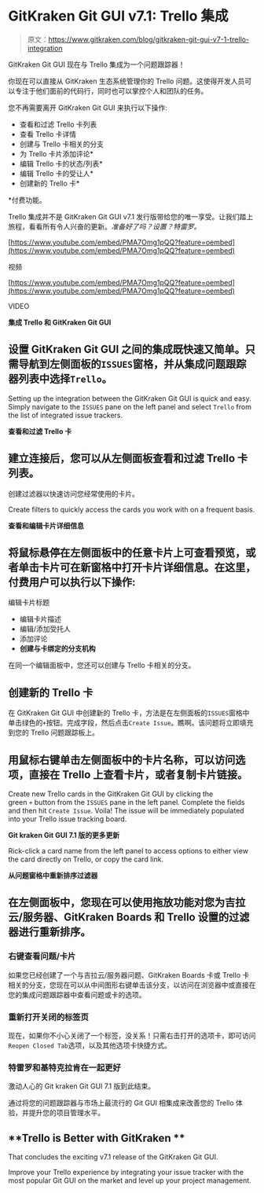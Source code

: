 # GitKraken Git GUI v7.1: Trello 集成

> 原文：<https://www.gitkraken.com/blog/gitkraken-git-gui-v7-1-trello-integration>

GitKraken Git GUI 现在与 Trello 集成为一个问题跟踪器！

你现在可以直接从 GitKraken 生态系统管理你的 Trello 问题。这使得开发人员可以专注于他们面前的代码行，同时也可以掌控个人和团队的任务。

您不再需要离开 GitKraken Git GUI 来执行以下操作:

*   查看和过滤 Trello 卡列表
*   查看 Trello 卡详情
*   创建与 Trello 卡相关的分支
*   为 Trello 卡片添加评论*
*   编辑 Trello 卡的状态/列表*
*   编辑 Trello 卡的受让人*
*   创建新的 Trello 卡*

*付费功能。

Trello 集成并不是 GitKraken Git GUI v7.1 发行版带给您的唯一享受。让我们踏上旅程，看看所有令人兴奋的更新。*准备好了吗？设置？特雷罗。*

[https://www.youtube.com/embed/PMA7Omg1pQQ?feature=oembed](https://www.youtube.com/embed/PMA7Omg1pQQ?feature=oembed)

视频

[https://www.youtube.com/embed/PMA7Omg1pQQ?feature=oembed](https://www.youtube.com/embed/PMA7Omg1pQQ?feature=oembed)

VIDEO

**集成 Trello 和 GitKraken Git GUI**

## 设置 GitKraken Git GUI 之间的集成既快速又简单。只需导航到左侧面板的`ISSUES`窗格，并从集成问题跟踪器列表中选择`Trello`。

Setting up the integration between the GitKraken Git GUI is quick and easy. Simply navigate to the `ISSUES` pane on the left panel and select `Trello` from the list of integrated issue trackers. 

**查看和过滤 Trello 卡**

## 建立连接后，您可以从左侧面板查看和过滤 Trello 卡列表。

创建过滤器以快速访问您经常使用的卡片。

Create filters to quickly access the cards you work with on a frequent basis.

**查看和编辑卡片详细信息**

## 将鼠标悬停在左侧面板中的任意卡片上可查看预览，或者单击卡片可在新窗格中打开卡片详细信息。在这里，付费用户可以执行以下操作:

编辑卡片标题

*   编辑卡片描述
*   编辑/添加受托人
*   添加评论
*   **创建与卡绑定的分支机构**

在同一个编辑面板中，您还可以创建与 Trello 卡相关的分支。

## **创建新的 Trello 卡**

在 GitKraken Git GUI 中创建新的 Trello 卡，方法是在左侧面板的`ISSUES`窗格中单击绿色的`+`按钮。完成字段，然后点击`Create Issue`。瞧啊。该问题将立即填充到您的 Trello 问题跟踪板上。

## 用鼠标右键单击左侧面板中的卡片名称，可以访问选项，直接在 Trello 上查看卡片，或者复制卡片链接。

Create new Trello cards in the GitKraken Git GUI by clicking the green `+` button from the `ISSUES` pane in the left panel. Complete the fields and then hit `Create Issue`. Voila! The issue will be immediately populated into your Trello issue tracking board. 

**Git kraken Git GUI 7.1 版的更多更新**

Rick-click a card name from the left panel to access options to either view the card directly on Trello, or copy the card link. 

**从问题窗格中重新排序过滤器**

## 在左侧面板中，您现在可以使用拖放功能对您为吉拉云/服务器、GitKraken Boards 和 Trello 设置的过滤器进行重新排序。

### **右键查看问题/卡片**

如果您已经创建了一个与吉拉云/服务器问题、GitKraken Boards 卡或 Trello 卡相关的分支，您现在可以从中间图形右键单击该分支，以访问在浏览器中或直接在您的集成问题跟踪器中查看问题或卡的选项。

### **重新打开关闭的标签页**

现在，如果你不小心关闭了一个标签，没关系！只需右击打开的选项卡，即可访问`Reopen Closed Tab`选项，以及其他选项卡快捷方式。

### **特雷罗和基特克拉肯在一起更好**

激动人心的 Git kraken Git GUI 7.1 版到此结束。

通过将您的问题跟踪器与市场上最流行的 Git GUI 相集成来改善您的 Trello 体验，并提升您的项目管理水平。

## **Trello is Better with GitKraken **

That concludes the exciting v7.1 release of the GitKraken Git GUI.  

Improve your Trello experience by integrating your issue tracker with the most popular Git GUI on the market and level up your project management.